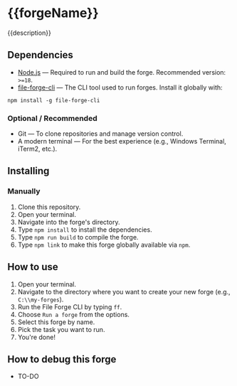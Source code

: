 # {{forgeName}}

{{description}}

## Dependencies

* [Node.js](https://nodejs.org/) — Required to run and build the forge. Recommended version: `>=18`.
* [file-forge-cli](https://www.npmjs.com/package/file-forge-cli) — The CLI tool used to run forges. Install it globally with:
```console
npm install -g file-forge-cli
```

### Optional / Recommended
* Git — To clone repositories and manage version control.
* A modern terminal — For the best experience (e.g., Windows Terminal, iTerm2, etc.).

## Installing
### Manually

1. Clone this repository.
2. Open your terminal.
3. Navigate into the forge's directory.
4. Type `npm install` to install the dependencies.
5. Type `npm run build` to compile the forge.
6. Type `npm link` to make this forge globally available via `npm`.

## How to use

1. Open your terminal.
2. Navigate to the directory where you want to create your new forge (e.g., `C:\\my-forges`).
3. Run the File Forge CLI by typing `ff`.
4. Choose `Run a forge` from the options.
5. Select this forge by name.
6. Pick the task you want to run.
7. You're done!

## How to debug this forge

* TO-DO